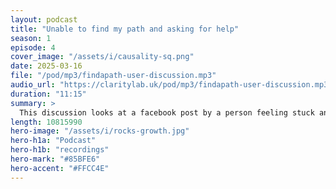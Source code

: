 ```yaml
---
layout: podcast
title: "Unable to find my path and asking for help"
season: 1
episode: 4
cover_image: "/assets/i/causality-sq.png"
date: 2025-03-16
file: "/pod/mp3/findapath-user-discussion.mp3"
audio_url: "https://claritylab.uk/pod/mp3/findapath-user-discussion.mp3"
duration: "11:15"
summary: >
  This discussion looks at a facebook post by a person feeling stuck and asking the world to pick their path for them. The Notebook ML voices explore the post itself, then reflect on how the Clarity Lab method can help people become unstuck.
length: 10815990
hero-image: "/assets/i/rocks-growth.jpg"
hero-h1a: "Podcast"
hero-h1b: "recordings"
hero-mark: "#85BFE6"
hero-accent: "#FFCC4E"
---
```


<!-- ffmpeg -i Clarity-Lab-panel-discussion.wav -ac 2 -b:a 128k -ar 44100 output.mp3 -->
